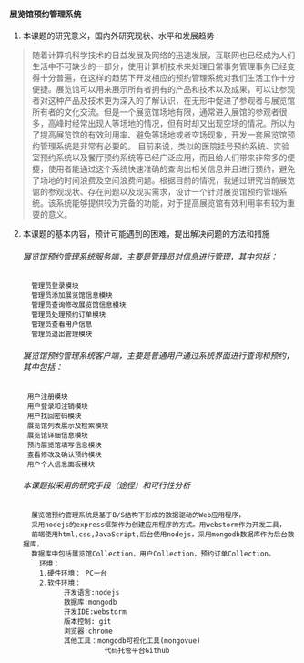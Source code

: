 
#### 展览馆预约管理系统
1. 本课题的研究意义，国内外研究现状、水平和发展趋势
> 随着计算机科学技术的日益发展及网络的迅速发展，互联网也已经成为人们生活中不可缺少的一部分，使用计算机技术来处理日常事务管理事务已经变得十分普遍，在这样的趋势下开发相应的预约管理系统对我们生活工作十分便捷。展览馆可以用来展示所有者拥有的产品和技术以及成果，可以让参观者对这种产品及技术更为深入的了解认识，在无形中促进了参观者与展览馆所有者的文化交流。但是一个展览馆场地有限，通常进入展馆的参观者很多，高峰时经常出现人等场地的情况，但有时却又出现空场的情况。所以为了提高展览馆的有效利用率、避免等场地或者空场现象，开发一套展览馆预约管理系统是非常有必要的。
  目前来说，类似的医院挂号预约系统、实验室预约系统以及餐厅预约系统等已经广泛应用，而且给人们带来非常多的便捷，使用者能通过这个系统快速准确的查询出相关信息并且进行预约，避免了场地的时间浪费及空间浪费问题。根据目前的情况，我通过研究当前展览馆的参观现状、存在问题以及现实需求，设计一个针对展览馆预约管理系统。该系统能够提供较为完备的功能，对于提高展览馆有效利用率有较为重要的意义。
  
2. 本课题的基本内容，预计可能遇到的困难，提出解决问题的方法和措施
    ###### 展览馆预约管理系统服务端，主要是管理员对信息进行管理，其中包括：
         管理员登录模块
         管理员添加展览馆信息模块
         管理员查询修改展览馆信息模块
         管理员处理预约订单模块
         管理员查看用户信息
         管理员退出管理模块
         
    ###### 展览馆预约管理系统客户端，主要是普通用户通过系统界面进行查询和预约，其中包括：
        用户注册模块
        用户登录和注销模块
        用户找回密码模块
        展览馆列表展示及检索模块
        展览馆详细信息模块
        预约展览馆填写信息模块
        查看修改及确认预约模块
        用户个人信息面板模块
    ###### 本课题拟采用的研究手段（途径）和可行性分析
         展览馆预约管理系统是基于B/S结构下形成的数据驱动的Web应用程序，
         采用nodejs的express框架作为创建应用程序的方式。用webstorm作为开发工具，
         前端使用html,css,JavaScript,后台使用nodejs，采用mongodb数据库作为后台数据库，
         数据库中包括展览馆Collection，用户Collection，预约订单Collection。
           环境：
           1.硬件环境： PC一台
           2.软件环境：
                 开发语言:nodejs
                 数据库:mongodb
                 开发IDE:webstorm
                 版本控制: git
                 浏览器:chrome
                 其他工具：mongodb可视化工具(mongovue)
                           代码托管平台Github
    